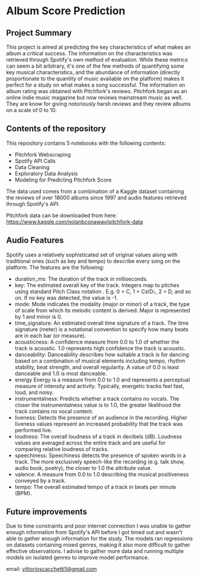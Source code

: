 # Album Score Prediction

## Project Summary


This project is aimed at predicting the key characteristics of what makes an album a critical success.
The information on the characteristics was retrieved through Spotify's own method of evaluation. While these metrics can seem a bit arbitrary, it's one of the few methods of quantifying some key musical characteristics, and the abundance of information (directly proportionate to the quantity of music available on the platform) makes it perfect for a study on what makes a song successful.
The information on album rating was obtained with Pitchfork's reviews. Pitchfork began as an online indie music magazine but now reviews mainstream music as well. They are know for giving notoriously harsh reviews and they review albums on a scale of 0 to 10.


## Contents of the repository

This repository contains 5 notebooks with the following contents:

- Pitchfork Webscraping
- Spotify API Calls
- Data Cleaning
- Exploratory Data Analysis
- Modeling for Predicting Pitchfork Score

The data used comes from a combination of a Kaggle dataset containing the reviews of over 18000 albums since 1997 and audio features retrieved through Spotify's API.

Pitchfork data can be downloaded from here: https://www.kaggle.com/nolanbconaway/pitchfork-data

## Audio Features

Spotify uses a relatively sophisticated set of original values along with traditional ones (such as key and tempo) to describe every song on the platform. The features are the following:

- duration_ms: The duration of the track in milliseconds.
- key:	The estimated overall key of the track. Integers map to pitches using standard Pitch Class notation . E.g. 0 = C, 1 = C♯/D♭, 2 = D, and so on. If no key was detected, the value is -1.
- mode:	Mode indicates the modality (major or minor) of a track, the type of scale from which its melodic content is derived. Major is represented by 1 and minor is 0.
- time_signature: An estimated overall time signature of a track. The time signature (meter) is a notational convention to specify how many beats are in each bar (or measure).
- acousticness: A confidence measure from 0.0 to 1.0 of whether the track is acoustic. 1.0 represents high confidence the track is acoustic.
- danceability: Danceability describes how suitable a track is for dancing based on a combination of musical elements including tempo, rhythm stability, beat strength, and overall regularity. A value of 0.0 is least danceable and 1.0 is most danceable.
- energy Energy is a measure from 0.0 to 1.0 and represents a perceptual measure of intensity and activity. Typically, energetic tracks feel fast, loud, and noisy.
- instrumentalness: Predicts whether a track contains no vocals. The closer the instrumentalness value is to 1.0, the greater likelihood the track contains no vocal content.
- liveness: Detects the presence of an audience in the recording. Higher liveness values represent an increased probability that the track was performed live.
- loudness: The overall loudness of a track in decibels (dB). Loudness values are averaged across the entire track and are useful for comparing relative loudness of tracks.
- speechiness: Speechiness detects the presence of spoken words in a track. The more exclusively speech-like the recording (e.g. talk show, audio book, poetry), the closer to 1.0 the attribute value.
- valence: A measure from 0.0 to 1.0 describing the musical positiveness conveyed by a track.
- tempo: The overall estimated tempo of a track in beats per minute (BPM).

## Future improvements

Due to time constraints and poor internet connection I was unable to gather enough information from Spotify's API before I got timed out and wasn't able to gather enough information for the study. The models ran regressions on datasets containing mixed genres, making it also more difficult to gather effective observations. I advise to gather more data and running multiple models on isolated genres to improve model performance.



email: vittorioscacchetti1@gmail.com
